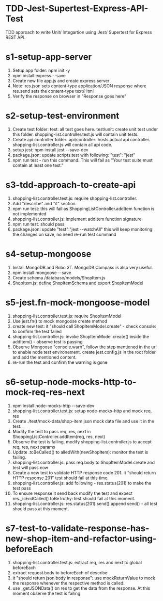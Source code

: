 # TDD-Jest-Supertest-Express-API-Test
TDD approach to write Unit/ Integartion using Jest/ Supertest for Express REST API.

# s1-setup-app-server
1. Setup app folder: npm init -y
2. npm install express --save
3. Create new file app.js and create express server
4. Note: res.json sets content-type application/JSON response where res.send sets the content-type text/Html 
5. Verify the response on browser in "Response goes here"

# s2-setup-test-environment
1. Create test folder: test: all test goes here. test\unit: create unit test under this folder. shopping-list.controller.test.js will contain unit tests.
2. Create api controller folder: api\controller: hosts actual api controller. shopping-list.controller.js will contain all api code.
3. setup jest: npm install jest --save-dev
4. package.json: update scripts.test with following: "test": "jest"
5. npm run test - run this command. This will fail as "Your test suite must contain at least one test."

# s3-tdd-approach-to-create-api
1. shopping-list.controller.test.js: require shopping-list.controller. 
2. Add "describe" and "it" section. 
3. npm run test: this will fail as ShoppingListController.addItem function is not implemented
4. shopping-list.controller.js: implement addItem function signature
5. npm run test: should pass
6. package.json: update "test":"jest --watchAll" this will keep monitoring the changes on save, no need re-run test command 

# s4-setup-mongoose
1. Install MongoDB and Robo 3T. MongoDB Compass is also very useful.
2. npm install mongoose --save
3. Create schema /database/models/ShopItem.js
4. ShopItem.js: define ShopItemSchema and export ShopItemModel 

# s5-jest.fn-mock-mongoose-model
1. shopping-list.controller.test.js: require ShopItemModel
2. Use jest.fn() to mock mongoose create method
3. create new test: it "should call ShopItemModel.create" - check console: to confirm the test failed
4. shopping-list.controller.js: invoke ShopItemModel.create() inside the addItem() - observe test is passing
5. Observe Mongoose "console.warn", follow the step mentioned in the url to enable node test environement. create jest.config.js in the root folder and add the mentioned content.
6. re-run the test and confirm the warning is gone

# s6-setup-node-mocks-http-to-mock-req-res-next
1. npm install node-mocks-http --save-dev
2. shopping-list.controller.test.js: setup node-mocks-http and mock req, res
3. Create ./test/mock-data/shop-item.json mock data file and use it in the test.
4. Modify the test to pass req, res, next in ShoppingListController.addItem(req, res, next) 
5. Observe the test is failing, modify shopping-list.controller.js to accept req, res, next params
6. Update .toBeCalled() to alledWith(newShopItem): monitor the test is failing.
7. shopping-list.controller.js: pass req.body to ShopItemModel.create and test will pass now
8. Create a new test to validate HTTP response code 201. it "should return HTTP response 201" test should fail at this time.
9. shopping-list.controller.js: add following - res.status(201) to make the test pass
10. To ensure response it send back modify the test and expect res._isEndCalled() toBeTruthy: test should fail at this moment.
11. shopping-list.controller.js: res.status(201).send() append send() - all test should pass at this moment.

# s7-test-to-validate-response-has-new-shop-item-and-refactor-using-beforeEach
1. shopping-list.controller.test.js: extract req, res and next to global beforeEach
2. extract request.body to beforeEach of describe
3. it "should return json body in response": use mockReturnValue to mock the response whenever the respective method is called.
4. use _getJSONData() on res to get the data from the response. At this moment observe the test is failing.